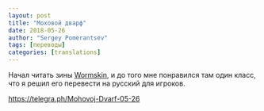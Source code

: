 ```yaml
---
layout: post
title: "Моховой дварф"
date: 2018-05-26
author: "Sergey Pomerantsev"
tags: [переводы]
categories: [translations]
---
```


Начал читать зины [Wormskin](https://www.drivethrurpg.com/product/168614/Wormskin-Issue-1), и до того мне понравился там один класс, что я решил его перевести на русский для игроков.

<https://telegra.ph/Mohovoj-Dvarf-05-26>
